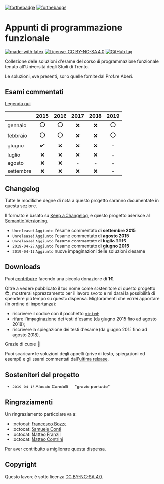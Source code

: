 [![forthebadge](https://forthebadge.com/images/badges/you-didnt-ask-for-this.svg)](https://forthebadge.com)
[![forthebadge](https://forthebadge.com/images/badges/built-with-love.svg)](https://forthebadge.com)

# Appunti di programmazione funzionale

[![made-with-latex](https://img.shields.io/badge/Made%20with-LaTeX-1f425f.svg)](https://www.latex-project.org/)
[![License: CC BY-NC-SA 4.0](https://img.shields.io/badge/License-CC%20BY--NC--SA%204.0-blue.svg)](https://creativecommons.org/licenses/by-nc-sa/4.0/)
[![GitHub tag](https://img.shields.io/github/tag/emanuelenardi/latex-sml.svg)](https://gitHub.com/emanuelenardi/bobu/tags/)

Collezione delle soluzioni d'esame del corso di programmazione funzionale tenuto all'Università degli Studi di Trento.

Le soluzioni, ove presenti, sono quelle fornite dal Prof.re Abeni.

## Esami commentati

[Legenda qui](legenda.md)

|           |        2015        |    2016    | 2017 | 2018 |    2019    |
|-----------|:------------------:|:----------:|:----:|:----:|:----------:|
| gennaio   |         :o:        |     :o:    |  :x: |  :x: |     :o:    |
| febbraio  |         :o:        |     :o:    |  :x: |  :x: |     :o:    |
| giugno    | :heavy_check_mark: |     :x:    |  :x: |  :x: |      -     |
| luglio    |         :x:        |     :x:    |  :x: |  :x: |      -     |
| agosto    |         :x:        |     :x:    |   -  |   -  |      -     |
| settembre |         :x:        |     :x:    |  :x: |  :x: |      -     |

## Changelog

Tutte le modifiche degne di nota a questo progetto saranno documentate in questa sezione.

Il formato è basato su [Keep a Changelog](https://keepachangelog.com/en/1.0.0/),
e questo progetto aderisce al [Semantic Versioning](https://semver.org/spec/v2.0.0.html).

- `Unreleased` `Aggiunto` l'esame commentato di __settembre 2015__
- `Unreleased` `Aggiunto` l'esame commentato di __agosto 2015__
- `Unreleased` `Aggiunto` l'esame commentato di __luglio 2015__
- `2019-04-25` `Aggiunto` l'esame commentato di __giugno 2015__
- `2019-04-11` `Aggiunto` nuove impaginazioni delle soluzioni d'esame

## Downloads

Puoi [contribuire](https://paypal.me/pools/c/85MUW0ex8l) facendo una piccola donazione di __1€__.

Oltre a vedere pubblicato il tuo nome come sostenitore di questo progetto :sunglasses:, mostrerai apprezzamento per il lavoro svolto e mi darai la possibilità di spendere più tempo su questa dispensa.
Miglioramenti che vorrei apportare (in ordine di importanza):

- riscrivere il codice con il pacchetto [`minted`](https://ctan.org/pkg/minted);
- rifare l'impaginazione dei testi d'esame (da giugno 2015 fino ad agosto 2018);
- riscrivere la spiegazione dei testi d'esame (da giugno 2015 fino ad agosto 2018).

Grazie di cuore :pray:

Puoi scaricare le soluzioni degli appelli (prive di testo, spiegazioni ed esempi) e gli esami commentati dall'[ultima release](https://github.com/emanuelenardi/latex-sml/releases/latest/).

## Sostenitori del progetto

- `2019-04-17` Alessio Gandelli — "grazie per tutto"

## Ringraziamenti

Un ringraziamento particolare va a:
- :octocat: [Francesco Bozzo](https://github.com/FrancescoBozzo)
- :octocat: [Samuele Conti](https://github.com/Samaretas)
- :octocat: [Matteo Franzil](https://github.com/mfranzil)
- :octocat: [Matteo Contrini](https://github.com/matteocontrini)

Per aver contribuito a migliorare questa dispensa.

## Copyright

Questo lavoro è sotto licenza [CC BY-NC-SA 4.0](https://creativecommons.org/licenses/by-nc-sa/4.0/).
